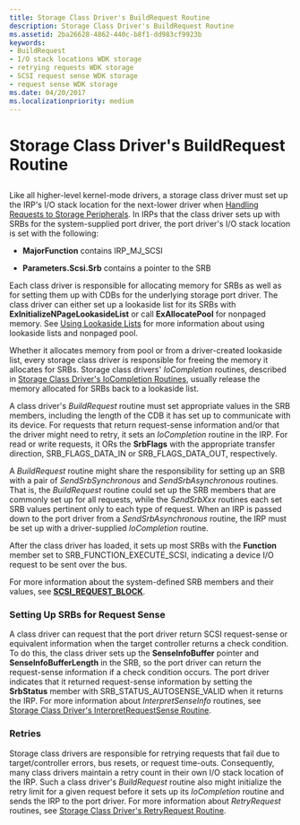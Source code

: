 ```yaml
---
title: Storage Class Driver's BuildRequest Routine
description: Storage Class Driver's BuildRequest Routine
ms.assetid: 2ba26628-4862-440c-b8f1-dd983cf9923b
keywords:
- BuildRequest
- I/O stack locations WDK storage
- retrying requests WDK storage
- SCSI request sense WDK storage
- request sense WDK storage
ms.date: 04/20/2017
ms.localizationpriority: medium
---
```


# Storage Class Driver's BuildRequest Routine


## <span id="ddk_storage_class_drivers_buildrequest_routine_kg"></span><span id="DDK_STORAGE_CLASS_DRIVERS_BUILDREQUEST_ROUTINE_KG"></span>


Like all higher-level kernel-mode drivers, a storage class driver must set up the IRP's I/O stack location for the next-lower driver when [Handling Requests to Storage Peripherals](handling-requests-to-storage-peripherals.md). In IRPs that the class driver sets up with SRBs for the system-supplied port driver, the port driver's I/O stack location is set with the following:

-   **MajorFunction** contains IRP\_MJ\_SCSI

-   **Parameters.Scsi.Srb** contains a pointer to the SRB

Each class driver is responsible for allocating memory for SRBs as well as for setting them up with CDBs for the underlying storage port driver. The class driver can either set up a lookaside list for its SRBs with **ExInitializeNPageLookasideList** or call **ExAllocatePool** for nonpaged memory. See [Using Lookaside Lists](https://docs.microsoft.com/windows-hardware/drivers/kernel/using-lookaside-lists) for more information about using lookaside lists and nonpaged pool.

Whether it allocates memory from pool or from a driver-created lookaside list, every storage class driver is responsible for freeing the memory it allocates for SRBs. Storage class drivers' *IoCompletion* routines, described in [Storage Class Driver's IoCompletion Routines](storage-class-driver-s-iocompletion-routines.md), usually release the memory allocated for SRBs back to a lookaside list.

A class driver's *BuildRequest* routine must set appropriate values in the SRB members, including the length of the CDB it has set up to communicate with its device. For requests that return request-sense information and/or that the driver might need to retry, it sets an *IoCompletion* routine in the IRP. For read or write requests, it ORs the **SrbFlags** with the appropriate transfer direction, SRB\_FLAGS\_DATA\_IN or SRB\_FLAGS\_DATA\_OUT, respectively.

A *BuildRequest* routine might share the responsibility for setting up an SRB with a pair of *SendSrbSynchronous* and *SendSrbAsynchronous* routines. That is, the *BuildRequest* routine could set up the SRB members that are commonly set up for all requests, while the *SendSrbXxx* routines each set SRB values pertinent only to each type of request. When an IRP is passed down to the port driver from a *SendSrbAsynchronous* routine, the IRP must be set up with a driver-supplied *IoCompletion* routine.

After the class driver has loaded, it sets up most SRBs with the **Function** member set to SRB\_FUNCTION\_EXECUTE\_SCSI, indicating a device I/O request to be sent over the bus.

For more information about the system-defined SRB members and their values, see [**SCSI\_REQUEST\_BLOCK**](https://docs.microsoft.com/windows-hardware/drivers/ddi/content/srb/ns-srb-_scsi_request_block).

### <span id="Setting_Up_SRBs_for_Request_Sense"></span><span id="setting_up_srbs_for_request_sense"></span><span id="SETTING_UP_SRBS_FOR_REQUEST_SENSE"></span>Setting Up SRBs for Request Sense

A class driver can request that the port driver return SCSI request-sense or equivalent information when the target controller returns a check condition. To do this, the class driver sets up the **SenseInfoBuffer** pointer and **SenseInfoBufferLength** in the SRB, so the port driver can return the request-sense information if a check condition occurs. The port driver indicates that it returned request-sense information by setting the **SrbStatus** member with SRB\_STATUS\_AUTOSENSE\_VALID when it returns the IRP. For more information about *InterpretSenseInfo* routines, see [Storage Class Driver's InterpretRequestSense Routine](storage-class-driver-s-interpretrequestsense-routine.md).

### <span id="Retries"></span><span id="retries"></span><span id="RETRIES"></span>Retries

Storage class drivers are responsible for retrying requests that fail due to target/controller errors, bus resets, or request time-outs. Consequently, many class drivers maintain a retry count in their own I/O stack location of the IRP. Such a class driver's *BuildRequest* routine also might initialize the retry limit for a given request before it sets up its *IoCompletion* routine and sends the IRP to the port driver. For more information about *RetryRequest* routines, see [Storage Class Driver's RetryRequest Routine](storage-class-driver-s-retryrequest-routine.md).

 

 





